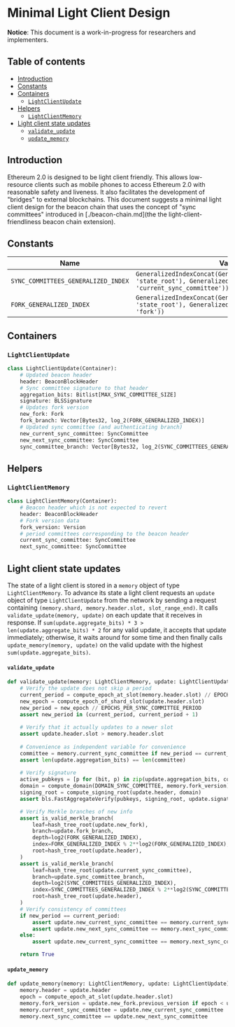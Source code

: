 # Minimal Light Client Design

**Notice**: This document is a work-in-progress for researchers and implementers.

## Table of contents

<!-- TOC -->
<!-- START doctoc generated TOC please keep comment here to allow auto update -->
<!-- DON'T EDIT THIS SECTION, INSTEAD RE-RUN doctoc TO UPDATE -->


- [Introduction](#introduction)
- [Constants](#constants)
- [Containers](#containers)
  - [`LightClientUpdate`](#lightclientupdate)
- [Helpers](#helpers)
  - [`LightClientMemory`](#lightclientmemory)
- [Light client state updates](#light-client-state-updates)
    - [`validate_update`](#validate_update)
    - [`update_memory`](#update_memory)

<!-- END doctoc generated TOC please keep comment here to allow auto update -->
<!-- /TOC -->

## Introduction

Ethereum 2.0 is designed to be light client friendly. This allows low-resource clients such as mobile phones to access Ethereum 2.0 with reasonable safety and liveness. It also facilitates the development of "bridges" to external blockchains. This document suggests a minimal light client design for the beacon chain that uses the concept of "sync committees" introduced in [./beacon-chain.md](the the light-client-friendliness beacon chain extension).

## Constants

| Name | Value |
| - | - |
| `SYNC_COMMITTEES_GENERALIZED_INDEX` | `GeneralizedIndexConcat(GeneralizedIndex(BeaconBlock, 'state_root'), GeneralizedIndex(BeaconState, 'current_sync_committee'))` |
| `FORK_GENERALIZED_INDEX` | `GeneralizedIndexConcat(GeneralizedIndex(BeaconBlock, 'state_root'), GeneralizedIndex(BeaconState, 'fork'))` |

## Containers

### `LightClientUpdate`

```python
class LightClientUpdate(Container):
    # Updated beacon header
    header: BeaconBlockHeader
    # Sync committee signature to that header
    aggregation_bits: Bitlist[MAX_SYNC_COMMITTEE_SIZE]
    signature: BLSSignature
    # Updates fork version
    new_fork: Fork
    fork_branch: Vector[Bytes32, log_2(FORK_GENERALIZED_INDEX)]
    # Updated sync committee (and authenticating branch)
    new_current_sync_committee: SyncCommittee
    new_next_sync_committee: SyncCommittee
    sync_committee_branch: Vector[Bytes32, log_2(SYNC_COMMITTEES_GENERALIZED_INDEX)]
```

## Helpers

### `LightClientMemory`

```python
class LightClientMemory(Container):
    # Beacon header which is not expected to revert
    header: BeaconBlockHeader
    # Fork version data
    fork_version: Version
    # period committees corresponding to the beacon header
    current_sync_committee: SyncCommittee
    next_sync_committee: SyncCommittee
```

## Light client state updates

The state of a light client is stored in a `memory` object of type `LightClientMemory`. To advance its state a light client requests an `update` object of type `LightClientUpdate` from the network by sending a request containing `(memory.shard, memory.header.slot, slot_range_end)`. It calls `validate_update(memory, update)` on each update that it receives in response. If `sum(update.aggregate_bits) * 3 > len(update.aggregate_bits) * 2` for any valid update, it accepts that update immediately; otherwise, it waits around for some time and then finally calls `update_memory(memory, update)` on the valid update with the highest `sum(update.aggregate_bits)`.

#### `validate_update`

```python
def validate_update(memory: LightClientMemory, update: LightClientUpdate) -> bool:
    # Verify the update does not skip a period
    current_period = compute_epoch_at_slot(memory.header.slot) // EPOCHS_PER_SYNC_COMMITTEE_PERIOD
    new_epoch = compute_epoch_of_shard_slot(update.header.slot)
    new_period = new_epoch // EPOCHS_PER_SYNC_COMMITTEE_PERIOD
    assert new_period in (current_period, current_period + 1)  
    
    # Verify that it actually updates to a newer slot
    assert update.header.slot > memory.header.slot
    
    # Convenience as independent variable for convenience
    committee = memory.current_sync_committee if new_period == current_period else memory.next_sync_committee
    assert len(update.aggregation_bits) == len(committee)
    
    # Verify signature
    active_pubkeys = [p for (bit, p) in zip(update.aggregation_bits, committee.pubkeys) if bit]
    domain = compute_domain(DOMAIN_SYNC_COMMITTEE, memory.fork_version)
    signing_root = compute_signing_root(update.header, domain)
    assert bls.FastAggregateVerify(pubkeys, signing_root, update.signature)

    # Verify Merkle branches of new info
    assert is_valid_merkle_branch(
        leaf=hash_tree_root(update.new_fork),
        branch=update.fork_branch,
        depth=log2(FORK_GENERALIZED_INDEX),
        index=FORK_GENERALIZED_INDEX % 2**log2(FORK_GENERALIZED_INDEX),
        root=hash_tree_root(update.header),
    )
    assert is_valid_merkle_branch(
        leaf=hash_tree_root(update.current_sync_committee),
        branch=update.sync_committee_branch,
        depth=log2(SYNC_COMMITTEES_GENERALIZED_INDEX),
        index=SYNC_COMMITTEES_GENERALIZED_INDEX % 2**log2(SYNC_COMMITTEES_GENERALIZED_INDEX),
        root=hash_tree_root(update.header),
    )
    # Verify consistency of committees
    if new_period == current_period:
        assert update.new_current_sync_committee == memory.current_sync_committee
        assert update.new_next_sync_committee == memory.next_sync_committee
    else:
        assert update.new_current_sync_committee == memory.next_sync_committee

    return True
```

#### `update_memory`

```python
def update_memory(memory: LightClientMemory, update: LightClientUpdate) -> None:
    memory.header = update.header
    epoch = compute_epoch_at_slot(update.header.slot)
    memory.fork_version = update.new_fork.previous_version if epoch < update.new_fork.epoch else update.new_fork.current_version
    memory.current_sync_committee = update.new_current_sync_committee
    memory.next_sync_committee == update.new_next_sync_committee
```
